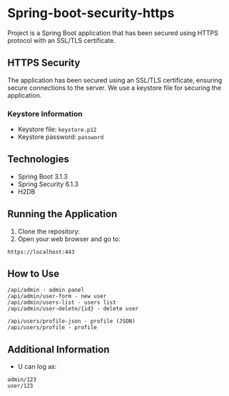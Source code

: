 # Spring-boot-security-https

Project is a Spring Boot application that has been secured using HTTPS protocol with an SSL/TLS certificate.

## HTTPS Security

The application has been secured using an SSL/TLS certificate, ensuring secure connections to the server. We use a keystore file for securing the application.

### Keystore Information

- Keystore file: `keystore.p12`
- Keystore password: `password`


## Technologies

- Spring Boot 3.1.3
- Spring Security 6.1.3
- H2DB


## Running the Application

1. Clone the repository:
2. Open your web browser and go to:
```
https://localhost:443
```

## How to Use

```
/api/admin - admin panel
/api/admin/user-form - new user
/api/admin/users-list - users list
/api/admin/user-delete/{id} - delete user

/api/users/profile-json - profile (JSON)
/api/users/profile - profile
```

## Additional Information

- U can log as:
```
admin/123
user/123
``` 
